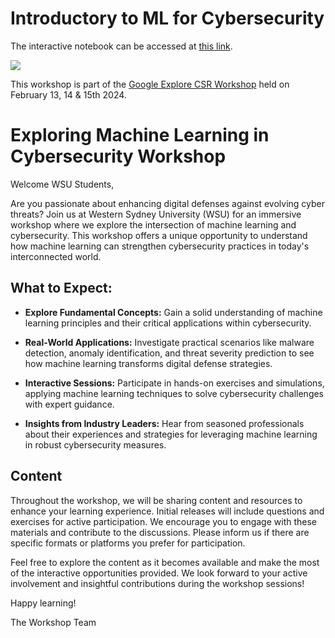 # Introductory to ML for Cybersecurity

The interactive notebook can be accessed at [this link](https://wsu-ai-cybersecurity.github.io/).

[![](https://github.com/user-attachments/assets/030999ad-2932-4ec1-b07e-240512bf5699)](https://wsu-ai-cybersecurity.github.io/)

This workshop is part of the [Google Explore CSR Workshop](https://web.archive.org/web/20240812122054/https://mycace.org/google-explore/) held on February 13, 14 & 15th 2024.


# Exploring Machine Learning in Cybersecurity Workshop

Welcome WSU Students,

Are you passionate about enhancing digital defenses against evolving cyber threats? Join us at Western Sydney University (WSU) for an immersive workshop where we explore the intersection of machine learning and cybersecurity. This workshop offers a unique opportunity to understand how machine learning can strengthen cybersecurity practices in today's interconnected world.

## What to Expect:

- **Explore Fundamental Concepts:** Gain a solid understanding of machine learning principles and their critical applications within cybersecurity.

- **Real-World Applications:** Investigate practical scenarios like malware detection, anomaly identification, and threat severity prediction to see how machine learning transforms digital defense strategies.

- **Interactive Sessions:** Participate in hands-on exercises and simulations, applying machine learning techniques to solve cybersecurity challenges with expert guidance.

- **Insights from Industry Leaders:** Hear from seasoned professionals about their experiences and strategies for leveraging machine learning in robust cybersecurity measures.

## Content

Throughout the workshop, we will be sharing content and resources to enhance your learning experience. Initial releases will include questions and exercises for active participation. We encourage you to engage with these materials and contribute to the discussions. Please inform us if there are specific formats or platforms you prefer for participation.

Feel free to explore the content as it becomes available and make the most of the interactive opportunities provided. We look forward to your active involvement and insightful contributions during the workshop sessions!

Happy learning!

The Workshop Team
